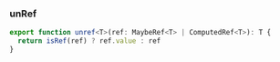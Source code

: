 ### unRef
```ts
export function unref<T>(ref: MaybeRef<T> | ComputedRef<T>): T {
  return isRef(ref) ? ref.value : ref
}
```
